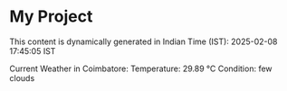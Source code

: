 # My Project

This content is dynamically generated in Indian Time (IST): 2025-02-08 17:45:05 IST


Current Weather in Coimbatore:
Temperature: 29.89 °C
Condition: few clouds
